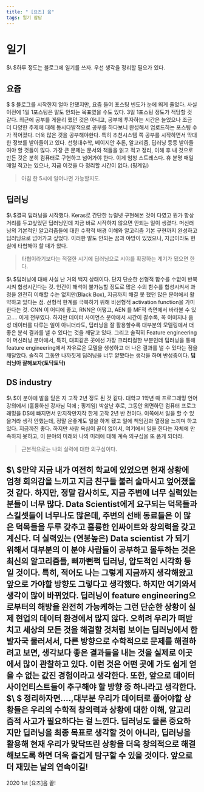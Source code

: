 ```yaml
---
title: " [요즈] 음"
tags: 일기 잡담
---
```


# 일기
$\ $하루 정도는 블로그에 일기를 쓰자. 우선 생각을 정리할 필요가 있다.
## 요즘
$ \$ 블로그를 시작한지 얼마 안됐지만, 요즘 들어 포스팅 빈도가 눈에 띄게 줄었다. 사실 이전에 1일 1포스팅은 말도 안되는 목표였을 수도 있다. 3일 1포스팅 정도가 적당할 것 같다. 최근에 공부를 게을리 했던 것은 아니고, 공부에 투자하는 시간은 늘었으나 조금 더 다양한 주제에 대해 동시다발적으로 공부를 하다보니 완성해서 업로드하는 포스팅 수가 적어졌다. 더욱 많은 것을 공부해야한다. 특히 추천시스템 쪽 공부를 시작하면서 막대한 정보를 받아들이고 있다. 선형대수학, 베이지안 추론, 알고리즘, 딥러닝 등등 받아들여야 할 것들이 많다. 가장 큰 문제는 문서와 책들을 읽고 적고 정리, 이해 후 내 것으로 만든 것은 분히 컴퓨터로 구현하고 넘어가야 한다. 이게 엄청 스트레스다. 휴 분명 매일매일 적고는 있으나, 지금 이것을 다 정리할 시간이 없다. (핑계임)
> 아침 한 5시에 일어나면 가능할지도.

## 딥러닝
$\ $결국 딥러닝을 시작했다. Keras로 간단한 뉴럴넷 구현해본 것이 다였고 뭔가 항상 거리를 두고싶었던 딥러닝인데 지금 바로 시작하지 않으면 안되는 일이 생겼다. 머신러닝의 기본적인 알고리즘들에 대한 수학적 배경 이해와 알고리즘 기본 구현까지 완성하고 딥러닝으로 넘어가고 싶었다. 이러한 말도 안되는 꿈과 야망이 있었으나, 지금이라도 현실에 타협해야 할 때가 왔다.
> 타협이라기보다는 적절한 시기에 딥러닝으로 시야를 확장하는 계기가 됐으면 한다.

$\ $딥러닝에 대해 사실 난 거의 백지 상태이다. 단지 단순한 선형적 함수를 수없이 반복시켜 합성시킨다는 것. 인간이 해석이 불가능할 정도로 많은 수의 함수를 합성시켜서 과정을 완전히 이해할 수는 없지만(Black Box), 지금까지 해결 못 했던 많은 분야에서 활약하고 있다는 점. 선형적 한계를 극복하기 위해 비선형적 activation function을 가미한다는 것. CNN 이 어디에 좋고, RNN은 어떻고, AEN 를 MF적 측면에서 바라볼 수 있고.... 이게 전부였다. 하지만 데이터 사이언스 분야에서 시간이 갈수록, 꼭 이미지나 음성 데이터를 다루는 일이 아니더라도, 딥러닝을 잘 활용할수록 대부분의 모델링에서 더 좋은 분석 결과를 낼 수 있다는 것을 깨닫고 있다. 그리고 솔직히 Feature engineering이 머신러닝 분야에서, 특히, 대회같은 곳에선 가장 크리티컬한 부분인데 딥러닝을 통해 feature engineering에서 자유로운 모델을 생성하고 더 나은 결과를 낼 수 있다는 점을 깨달았다. 솔직히 그동안 나까짓게 딥러닝을 너무 얕봤다는 생각을 하며 반성중이다. **딥러닝아 잘해보자(토닥토닥)**
## DS industry
$\ $이 분야에 발을 딛은 지 고작 2년 정도 된 것 같다. 대학교 1학년 때 프로그래밍 언어 강의에서 (훌륭하신 강사님 덕에 ; 핑계임) 박살난 후로, 그동안 외면하던 컴퓨터 프로그래밍을 DS에 빠지면서 만지작만지작 한게 고작 2년 반 전이다. 이쪽에서 일을 할 수 있을거라 생각 안했는데, 정말 운좋게도 일을 하게 됐고 일에 책임감과 열정을 느끼며 하고 있다. 지금까진 좋다. 하지만 사람 욕심이 끝이 없어서, 여기에서 일을 한다는 자체에 만족하지 못하고, 이 분야의 미래와 나의 미래에 대해 계속 의구심을 또 품게 되더라.
> 근본적으로는 나의 실력에 대한 의구심이다.

$\ $만약 지금 내가 여전히 학교에 있었으면 현재 상황에 엄청 회의감을 느끼고 지금 친구들 불러 술마시고 엎어졌을 것 같다. 하지만, 정말 감사히도, 지금 주변에 너무 실력있는 분들이 너무 많다. Data Scientist에게 요구되는 덕목들과 스킬셋들이 너무나도 많은데, 주변의 선배 동료들은 이 많은 덕목들을 두루 갖추고 훌륭한 인싸이트와 창의력을 갖고 계신다. 더 실력있는 (연봉높은) Data scientist 가 되기 위해서 대부분의 이 분야 사람들이 공부하고 몰두하는 것은 최신의 알고리즘들, 삐까뻔쩍 딥러닝, 압도적인 시각화 등일 것이다. 특히, 적어도 나는 그렇게 지금까지 생각해왔고 앞으로 가야할 방향도 그렇다고 생각했다. 하지만 여기와서 생각이 많이 바뀌었다. 딥러닝이 feature engineering으로부터의 해방을 완전히 가능케하는 그런 단순한 상황이 실제 현업의 데이터 환경에서 많지 않다. 오히려 우리가 떠받치고 세상의 모든 것을 해결할 것처럼 보이는 딥러닝에서 한 발자국 물러서서, 다른 방향으로 수학적으로 문제를 해결하려고 보면, 생각보다 좋은 결과들을 내는 것을 실제로 이곳에서 많이 관찰하고 있다. 이런 것은 어떤 곳에 가도 쉽게 얻을 수 없는 값진 경험이라고 생각한다. 또한, 앞으로 데이터 사이언티스트들이 추구해야 할 방향 중 하나라고 생각한다.
$\ $ 정리하자면....,대부분 우리가 데이터로 풀어야할 상황들은 우리의 수학적 창의력과 상황에 대한 이해, 알고리즘적 사고가 필요하다는 걸 느낀다. 딥러닝도 물론 중요하지만 딥러닝을 최종 목표로 생각할 것이 아니라, 딥러닝을 활용해 현재 우리가 맞닥뜨린 상황을 더욱 창의적으로 해결해보도록 하면 더욱 즐겁게 탐구할 수 있을 것이다. 앞으로 더 재밌는 날의 연속이길!
---
2020 1st [요즈]음 끝!
